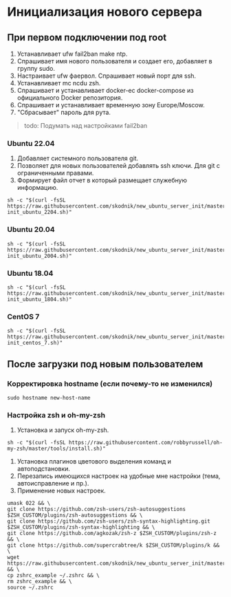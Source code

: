 # Инициализация нового сервера

## При первом подключении под root

1. Устанавливает ufw fail2ban make ntp.
2. Спрашивает имя нового пользователя и создает его, добавляет в группу sudo.
3. Настраивает ufw фаервол. Спрашивает новый порт для ssh.
4. Устанавливает mc ncdu zsh.
5. Спрашивает и устанавливает docker-ec docker-compose из официального Docker репозитория.
6. Спрашивает и устанавливает временную зону Europe/Moscow.
7. "Сбрасывает" пароль для рута.

> todo: Подумать над настройками fail2ban

### Ubuntu 22.04

1. Добавляет системного пользователя git.
2. Позволяет для новых пользователей добавлять ssh ключи. Для git с ограниченными правами.
3. Формирует файл отчет в который размещает служебную информацию.

```shell
sh -c "$(curl -fsSL https://raw.githubusercontent.com/skodnik/new_ubuntu_server_init/master/server-init_ubuntu_2204.sh)"
```

### Ubuntu 20.04

```shell
sh -c "$(curl -fsSL https://raw.githubusercontent.com/skodnik/new_ubuntu_server_init/master/server-init_ubuntu_2004.sh)"
```

### Ubuntu 18.04

```shell
sh -c "$(curl -fsSL https://raw.githubusercontent.com/skodnik/new_ubuntu_server_init/master/server-init_ubuntu_1804.sh)"
```

### CentOS 7

```shell
sh -c "$(curl -fsSL https://raw.githubusercontent.com/skodnik/new_ubuntu_server_init/master/server-init_centos_7.sh)"
```

## После загрузки под новым пользователем

### Корректировка hostname (если почему-то не изменился)

```shell
sudo hostname new-host-name
```

### Настройка zsh и oh-my-zsh

1. Установка и запуск oh-my-zsh.

```shell
sh -c "$(curl -fsSL https://raw.githubusercontent.com/robbyrussell/oh-my-zsh/master/tools/install.sh)"
```

1. Установка плагинов цветового выделения команд и автоподстановки.
2. Перезапись имеющихся настроек на удобные мне настройки (тема, автоисправление и пр.).
3. Применение новых настроек.

```shell
umask 022 && \
git clone https://github.com/zsh-users/zsh-autosuggestions $ZSH_CUSTOM/plugins/zsh-autosuggestions && \
git clone https://github.com/zsh-users/zsh-syntax-highlighting.git $ZSH_CUSTOM/plugins/zsh-syntax-highlighting && \
git clone https://github.com/agkozak/zsh-z $ZSH_CUSTOM/plugins/zsh-z && \
git clone https://github.com/supercrabtree/k $ZSH_CUSTOM/plugins/k && \
wget https://raw.githubusercontent.com/skodnik/new_ubuntu_server_init/master/configs/zshrc_example && \
cp zshrc_example ~/.zshrc && \
rm zshrc_example && \
source ~/.zshrc
```
